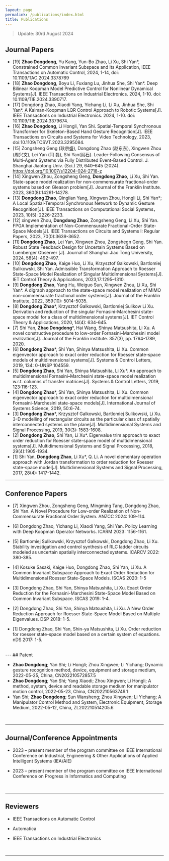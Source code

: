 ```yaml
---
layout: page
permalink: /publications/index.html
title: Publications
---
```


> Update: 30rd August 2024
>


## Journal Papers

- [19] **Zhao Dongdong**, Yu Kang, Yun-Bo Zhao, Li Xu, Shi Yan*, Constrained Common Invariant Subspace and Its Application, IEEE Transactions on Automatic Control, 2024, 1-14, doi: 10.1109/TAC.2024.3378769
- [18] **Zhao Dongdong**, Boyu Li, Fuxiang Lu, Jinhua She, Shi Yan*. Deep Bilinear Koopman Model Predictive Control for Nonlinear Dynamical Systems[J]. IEEE Transactions on Industrial Electronics. 2024, 1-10. doi: 10.1109/TIE.2024.3390717.
- [17] Dongdong Zhao, Xiaodi Yang, Yichang Li, Li Xu, Jinhua She, Shi Yan*. A Kalman-Koopman LQR Control Approach to Robotic Systems[J]. IEEE Transactions on Industrial Electronics. 2024, 1-10. doi: 10.1109/TIE.2024.3379674.
- [16] **Zhao Dongdong**, Li Hongli, Yan Shi. Spatial-Temporal Synchronous Transformer for Skeleton-Based Hand Gesture Recognition[J]. IEEE Transactions on Circuits and Systems for Video Technology, 2023, doi:10.1109/TCSVT.2023.3295084.
- [15] Zongsheng Geng  (耿宗盛), Dongdong Zhao  (赵东东), Xingwen Zhou  (周兴文), Lei Yan  (闫 磊), Shi Yan(阎石). Leader-Following Consensus of Multi-Agent Systems via Fully Distributed Event-Based Control. J. Shanghai Jiaotong Univ. (Sci.) 29, 640–645 (2024). https://doi.org/10.1007/s12204-024-2718-z
- [14] Xingwen Zhou, Zongsheng Geng, **Dongdong Zhao**, Li Xu, Shi Yan. State-space model realization for non-commensurate fractional-order systems based on Gleason problem[J]. Journal of the Franklin Institute. 2023, 360(8):14261-14278.
- [13] **Dongdong Zhao**, Qinglian Yang, Xingwen Zhou, Hongli Li, Shi Yan*; A Local Spatial-Temporal Synchronous Network to Dynamic Gesture Recognition[J]. IEEE Transactions on Computational Social Systems，2023, 10(5): 2226-2233.
- [12] xingwen Zhou, **Dongdong Zhao**, Zongsheng Geng, Li Xu, Shi Yan. FPGA Implementation of Non-Commensurate Fractional-Order State-Space Models[J]. IEEE Transactions on Circuits and Systems I: Regular Papers, 2023, 70(0):3639-3652.
- [11] **Dongdong Zhao**, Lei Yan, Xingwen Zhou, Zongshegn Geng, Shi Yan. Robust State Feedback Design for Uncertain Systems Based on Luenberger Observer [J]. Journal of Shanghai Jiao Tong University, 2024, 58(4): 492-497.
- [10] **Dongdong Zhao**, Kaige Huo, Li Xu, Krzysztof Galkowski, Bartlomiej Sulikowski, Shi Yan. Admissible Transformation Approach to Roesser State-Space Model Realization of Singular Multidimensional Systems[J]. IET Control Theory & Applications, 2023,17:1295–1310.
- [9] **Dongdong Zhao**, Yang Hu, Weiguo Sun, Xingwen Zhou, Li Xu, Shi Yan*. A digraph approach to the state-space model realization of MIMO non-commensurate fractional order systems[J]. Journal of the Franklin Institute, 2022, 359(10): 5014-5035.
- [8] **Dongdong Zhao***,  Krzysztof Galkowski, Bartlomiej Sulikow Li Xu. Derivation and reduction of the singular Fornasini-Marchesini state-space model for a class of multidimensional systems[J]. IET Control Theory & Applications, 2020, 14(4): 634-645.
- [7] Shi Yan, **Zhao Dongdong***, Hai Wang, Shinya Matsushita, Li Xu. A novel constructive procedure to low-order Fornasini–Marchesini model realization[J]. Journal of the Franklin institute. 357(3), pp. 1764-1789, 2020.
- [6] **Dongdong Zhao***, Shi Yan, Shinya Matsushita, Li Xu. Common eigenvector approach to exact order reduction for Roesser state-space models of multidimensional systems[J]. Systems & Control Letters, 2019, 134: 0-UNSP 104559.
- [5] **Dongdong Zhao**, Shi Yan, Shinya Matsushita, Li Xu*. An approach to multidimensional Fornasini–Marchesini state-space model realization w.r.t. columns of transfer matrices[J]. Systems & Control Letters, 2019, 123:116-123.
- [4] **Dongdong Zhao***, Shi Yan, Shinya Matsushita, Li Xu. Common eigenvector approach to exact order reduction for multidimensional Fornasini-Marchesini state-space models[J]. International Journal of Systems Science, 2019, 50:6-74.
- [3] **Dongdong Zhao***, Krzysztof Galkowski, Bartlomiej Sulikowski,  Li Xu. 3-D modelling of rectangular circuits as the particular class of spatially interconnected systems on the plane[J]. Multidimensional Systems and Signal Processing, 2019, 30(3): 1583-1608.
- [2] **Dongdong Zhao**, Shi Yan, Li Xu*. Eigenvalue trim approach to exact order reduction for Roesser state-space model of multidimensional systems[J]. Multidimensional Systems and Signal Processing, 2018, 29(4):1905-1934.
- [1] Shi Yan, **Dongdong Zhao**, Li Xu*, Q. Li. A novel elementary operation approach with Jordan transformation to order reduction for Roesser state-space model[J]. Multidimensional Systems and Signal Processing, 2017, 28(4): 1417-1442.
  <br>

---
## Conference Papers
- [7] 	Xingwen Zhou, Zongsheng Geng, Mingming Tang, Dongdong Zhao, Shi Yan. A Novel Procedure for Low-order Realization of Non-Commensurate Fractional Order System. ANZCC 2024: 109-114.

- [6] Dongdong Zhao, Yichang Li, Xiaodi Yang, Shi Yan. Policy Learning with Deep Koopman Operator Networks. ICARM 2023: 1156-1161.
   
- [5] Bartlomiej Sulikowski, Krzysztof Galkowski, Dongdong Zhao, Li Xu.  Stability investigation and control synthesis of RLC ladder circuits modeled as uncertain spatially interconnected systems. ICARCV 2022: 380-385.
  
- [4] Kosuke Sasaki, Kaige Huo, Dongdong Zhao, Shi Yan, Li Xu. A Common Invariant Subspace Approach to Exact Order Reduction for Multidimensional Roesser State-Space Models. ISCAS 2020: 1-5
  
- [3] Dongdong Zhao, Shi Yan, Shinya Matsushita, Li Xu. Exact Order Reduction for the Fornasini-Marchesini State-Space Model Based on Common Invariant Subspace. ISCAS 2019: 1-4.

- [2] Dongdong Zhao, Shi Yan, Shinya Matsushita, Li Xu. A New Order Reduction Approach for Roesser State-Space Model Based on Multiple Eigenvalues. DSP 2018: 1-5.

- [1] Dongdong Zhao, Shi Yan, Shin-ya Matsushita, Li Xu. Order reduction for roesser state-space model based on a certain system of equations.  nDS 2017: 1-5.

<br>
---
## Patent

- **Zhao Dongdong**; Yan Shi; Li Hongli; Zhou Xingwen; Li Yichang; Dynamic gesture recognition method, device, equipment and storage medium, 2022-05-25, China, CN202210572857.5
-  **Zhao Dongdong**; Yan Shi; Yang Xiaodi; Zhou Xingwen; Li Hongli; A method, system, device and readable storage medium for manipulator motion control, 2022-05-23, China, CN202210563749.1
-  Yan Shi; **Zhao Dongdong**; Sun Wansheng; Zhou Xingwen; Li Yichang; A Manipulator Control Method and System, Electronic Equipment, Storage Medium, 2022-05-12, China, ZL202210514205.6

  <br>

---
## Journal/Conference Appointments

- 2023 – present member of the program committee on IEEE International Conference on Industrial, Engineering & Other Applications of Applied Intelligent Systems (IEA/AIE)  
- 2023 – present member of the program committee on IEEE International Conference on Progress in Informatics and Computing

  <br>

---

## Reviewers

- IEEE Transactions on Automatic Control
- Automatica
- IEEE Transactions on Industrial Electronics

  <br>

---
